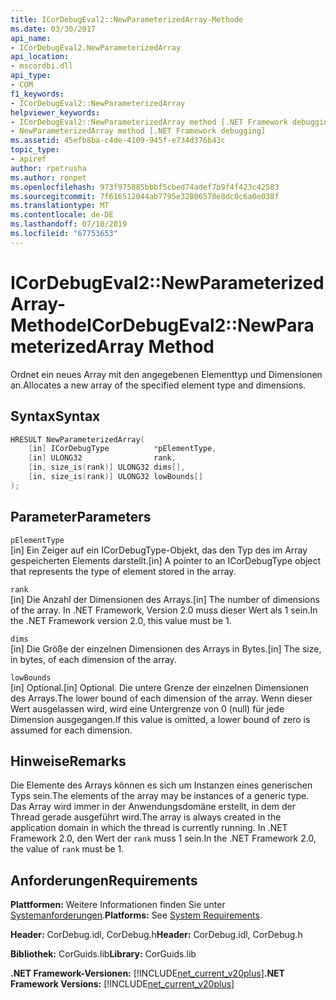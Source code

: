 ```yaml
---
title: ICorDebugEval2::NewParameterizedArray-Methode
ms.date: 03/30/2017
api_name:
- ICorDebugEval2.NewParameterizedArray
api_location:
- mscordbi.dll
api_type:
- COM
f1_keywords:
- ICorDebugEval2::NewParameterizedArray
helpviewer_keywords:
- ICorDebugEval2::NewParameterizedArray method [.NET Framework debugging]
- NewParameterizedArray method [.NET Framework debugging]
ms.assetid: 45efb8ba-c4de-4109-945f-e734d376b43c
topic_type:
- apiref
author: rpetrusha
ms.author: ronpet
ms.openlocfilehash: 973f975885bbbf5cbed74adef7b9f4f423c42583
ms.sourcegitcommit: 7f616512044ab7795e32806578e8dc0c6a0e038f
ms.translationtype: MT
ms.contentlocale: de-DE
ms.lasthandoff: 07/10/2019
ms.locfileid: "67753653"
---
```

# <a name="icordebugeval2newparameterizedarray-method"></a><span data-ttu-id="94a3b-102">ICorDebugEval2::NewParameterizedArray-Methode</span><span class="sxs-lookup"><span data-stu-id="94a3b-102">ICorDebugEval2::NewParameterizedArray Method</span></span>
<span data-ttu-id="94a3b-103">Ordnet ein neues Array mit den angegebenen Elementtyp und Dimensionen an.</span><span class="sxs-lookup"><span data-stu-id="94a3b-103">Allocates a new array of the specified element type and dimensions.</span></span>  
  
## <a name="syntax"></a><span data-ttu-id="94a3b-104">Syntax</span><span class="sxs-lookup"><span data-stu-id="94a3b-104">Syntax</span></span>  
  
```cpp  
HRESULT NewParameterizedArray(  
    [in] ICorDebugType          *pElementType,  
    [in] ULONG32                rank,  
    [in, size_is(rank)] ULONG32 dims[],  
    [in, size_is(rank)] ULONG32 lowBounds[]  
);  
```  
  
## <a name="parameters"></a><span data-ttu-id="94a3b-105">Parameter</span><span class="sxs-lookup"><span data-stu-id="94a3b-105">Parameters</span></span>  
 `pElementType`  
 <span data-ttu-id="94a3b-106">[in] Ein Zeiger auf ein ICorDebugType-Objekt, das den Typ des im Array gespeicherten Elements darstellt.</span><span class="sxs-lookup"><span data-stu-id="94a3b-106">[in] A pointer to an ICorDebugType object that represents the type of element stored in the array.</span></span>  
  
 `rank`  
 <span data-ttu-id="94a3b-107">[in] Die Anzahl der Dimensionen des Arrays.</span><span class="sxs-lookup"><span data-stu-id="94a3b-107">[in] The number of dimensions of the array.</span></span> <span data-ttu-id="94a3b-108">In .NET Framework, Version 2.0 muss dieser Wert als 1 sein.</span><span class="sxs-lookup"><span data-stu-id="94a3b-108">In the .NET Framework version 2.0, this value must be 1.</span></span>  
  
 `dims`  
 <span data-ttu-id="94a3b-109">[in] Die Größe der einzelnen Dimensionen des Arrays in Bytes.</span><span class="sxs-lookup"><span data-stu-id="94a3b-109">[in] The size, in bytes, of each dimension of the array.</span></span>  
  
 `lowBounds`  
 <span data-ttu-id="94a3b-110">[in] Optional.</span><span class="sxs-lookup"><span data-stu-id="94a3b-110">[in] Optional.</span></span> <span data-ttu-id="94a3b-111">Die untere Grenze der einzelnen Dimensionen des Arrays.</span><span class="sxs-lookup"><span data-stu-id="94a3b-111">The lower bound of each dimension of the array.</span></span> <span data-ttu-id="94a3b-112">Wenn dieser Wert ausgelassen wird, wird eine Untergrenze von 0 (null) für jede Dimension ausgegangen.</span><span class="sxs-lookup"><span data-stu-id="94a3b-112">If this value is omitted, a lower bound of zero is assumed for each dimension.</span></span>  
  
## <a name="remarks"></a><span data-ttu-id="94a3b-113">Hinweise</span><span class="sxs-lookup"><span data-stu-id="94a3b-113">Remarks</span></span>  
 <span data-ttu-id="94a3b-114">Die Elemente des Arrays können es sich um Instanzen eines generischen Typs sein.</span><span class="sxs-lookup"><span data-stu-id="94a3b-114">The elements of the array may be instances of a generic type.</span></span> <span data-ttu-id="94a3b-115">Das Array wird immer in der Anwendungsdomäne erstellt, in dem der Thread gerade ausgeführt wird.</span><span class="sxs-lookup"><span data-stu-id="94a3b-115">The array is always created in the application domain in which the thread is currently running.</span></span> <span data-ttu-id="94a3b-116">In .NET Framework 2.0, den Wert der `rank` muss 1 sein.</span><span class="sxs-lookup"><span data-stu-id="94a3b-116">In the .NET Framework 2.0, the value of `rank` must be 1.</span></span>  
  
## <a name="requirements"></a><span data-ttu-id="94a3b-117">Anforderungen</span><span class="sxs-lookup"><span data-stu-id="94a3b-117">Requirements</span></span>  
 <span data-ttu-id="94a3b-118">**Plattformen:** Weitere Informationen finden Sie unter [Systemanforderungen](../../../../docs/framework/get-started/system-requirements.md).</span><span class="sxs-lookup"><span data-stu-id="94a3b-118">**Platforms:** See [System Requirements](../../../../docs/framework/get-started/system-requirements.md).</span></span>  
  
 <span data-ttu-id="94a3b-119">**Header:** CorDebug.idl, CorDebug.h</span><span class="sxs-lookup"><span data-stu-id="94a3b-119">**Header:** CorDebug.idl, CorDebug.h</span></span>  
  
 <span data-ttu-id="94a3b-120">**Bibliothek:** CorGuids.lib</span><span class="sxs-lookup"><span data-stu-id="94a3b-120">**Library:** CorGuids.lib</span></span>  
  
 <span data-ttu-id="94a3b-121">**.NET Framework-Versionen:** [!INCLUDE[net_current_v20plus](../../../../includes/net-current-v20plus-md.md)]</span><span class="sxs-lookup"><span data-stu-id="94a3b-121">**.NET Framework Versions:** [!INCLUDE[net_current_v20plus](../../../../includes/net-current-v20plus-md.md)]</span></span>
